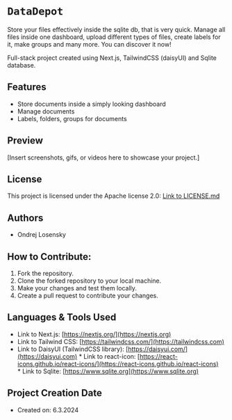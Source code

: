 # `DataDepot`

Store your files effectively inside the sqlite db, that is very quick. Manage all files inside one dashboard, upload different types of files, create labels for it, make groups and many more. You can discover it now!

Full-stack project created using Next.js, TailwindCSS (daisyUI) and Sqlite database.

## Features
* Store documents inside a simply looking dashboard
* Manage documents
* Labels, folders, groups for documents

## Preview

[Insert screenshots, gifs, or videos here to showcase your project.]


## License

This project is licensed under the Apache license 2.0: [Link to LICENSE.md]()

## Authors

* Ondrej Losensky

## How to Contribute:
1. Fork the repository.
2. Clone the forked repository to your local machine.
3. Make your changes and test them locally.
4. Create a pull request to contribute your changes.

## Languages & Tools Used

* Link to Next.js: [https://nextjs.org/](https://nextjs.org)
* Link to Tailwind CSS: [https://tailwindcss.com/](https://tailwindcss.com)
* Link to DaisyUI (TailwindCSS library): [https://daisyui.com/](https://daisyui.com)
* Link to react-icon: [https://react-icons.github.io/react-icons/](https://react-icons.github.io/react-icons)
* Link to Sqlite: [https://www.sqlite.org](https://www.sqlite.org)

## Project Creation Date

* Created on: 6.3.2024